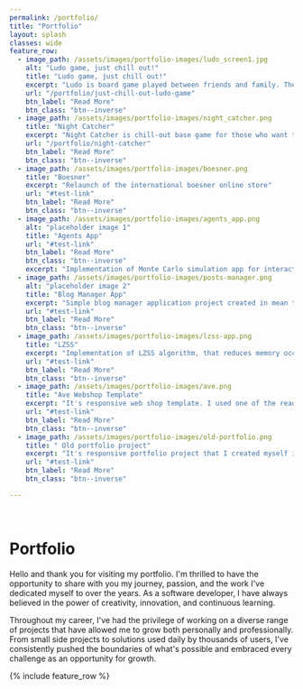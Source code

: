 ```yaml
---
permalink: /portfolio/
title: "Portfolio"
layout: splash
classes: wide
feature_row:
  - image_path: /assets/images/portfolio-images/ludo_screen1.jpg
    alt: "Ludo game, just chill out!"
    title: "Ludo game, just chill out!"
    excerpt: "Ludo is board game played between friends and family. The game is played between 2 to 4 players"
    url: "/portfolio/just-chill-out-ludo-game"
    btn_label: "Read More"
    btn_class: "btn--inverse"
  - image_path: /assets/images/portfolio-images/night_catcher.png
    title: "Night Catcher"
    excerpt: "Night Catcher is chill-out base game for those who want to just relax and click on some dots on phone"
    url: "/portfolio/night-catcher"
    btn_label: "Read More"
    btn_class: "btn--inverse"
  - image_path: /assets/images/portfolio-images/boesner.png
    title: "Boesner"
    excerpt: "Relaunch of the international boesner online store"
    url: "#test-link"
    btn_label: "Read More"
    btn_class: "btn--inverse"
  - image_path: /assets/images/portfolio-images/agents_app.png
    alt: "placeholder image 1"
    title: "Agents App"
    url: "#test-link"
    btn_label: "Read More"
    btn_class: "btn--inverse"
    excerpt: "Implementation of Monte Carlo simulation app for interaction between agents in RTBS (reputation and trust building scheme)"
  - image_path: /assets/images/portfolio-images/posts-manager.png
    alt: "placeholder image 2"
    title: "Blog Manager App"
    excerpt: "Simple blog manager application project created in mean time while learning .NET technology"
    url: "#test-link"
    btn_label: "Read More"
    btn_class: "btn--inverse"
  - image_path: /assets/images/portfolio-images/lzss-app.png
    title: "LZSS"
    excerpt: "Implementation of LZSS algorithm, that reduces memory occupied by files."
    url: "#test-link"
    btn_label: "Read More"
    btn_class: "btn--inverse"
  - image_path: /assets/images/portfolio-images/ave.png
    title: "Ave Webshop Template"
    excerpt: "It's responsive web shop template. I used one of the ready designs available in Internet. It's just for exercise, and look what i am able to do with bare HTML, JavaScript and CSS"
    url: "#test-link"
    btn_label: "Read More"
    btn_class: "btn--inverse"
  - image_path: /assets/images/portfolio-images/old-portfolio.png
    title: " Old portfolio project"
    excerpt: "It's responsive portfolio project that I created myself in JavaScript, HTML and CSS"
    url: "#test-link"
    btn_label: "Read More"
    btn_class: "btn--inverse"

---
```


<br/>

# Portfolio

Hello and thank you for visiting my portfolio. I'm thrilled to have the opportunity to share with you my journey, passion, and the work I've dedicated myself to over the years. As a software developer, I have always believed in the power of creativity, innovation, and continuous learning.

Throughout my career, I've had the privilege of working on a diverse range of projects that have allowed me to grow both personally and professionally. From small side projects to solutions used daily by thousands of users, I've consistently pushed the boundaries of what's possible and embraced every challenge as an opportunity for growth.

{% include feature_row %}

